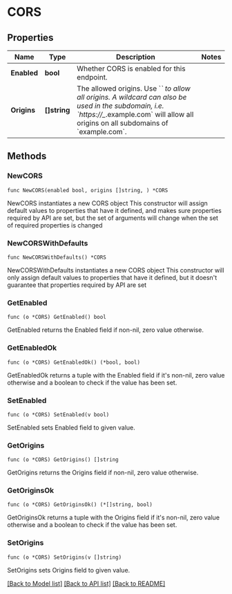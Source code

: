 # CORS

## Properties

Name | Type | Description | Notes
------------ | ------------- | ------------- | -------------
**Enabled** | **bool** | Whether CORS is enabled for this endpoint. | 
**Origins** | **[]string** | The allowed origins. Use &#x60;*&#x60; to allow all origins. A wildcard can also be used in the subdomain, i.e. &#x60;https://_*.example.com&#x60; will allow all origins on all subdomains of &#x60;example.com&#x60;. | 

## Methods

### NewCORS

`func NewCORS(enabled bool, origins []string, ) *CORS`

NewCORS instantiates a new CORS object
This constructor will assign default values to properties that have it defined,
and makes sure properties required by API are set, but the set of arguments
will change when the set of required properties is changed

### NewCORSWithDefaults

`func NewCORSWithDefaults() *CORS`

NewCORSWithDefaults instantiates a new CORS object
This constructor will only assign default values to properties that have it defined,
but it doesn't guarantee that properties required by API are set

### GetEnabled

`func (o *CORS) GetEnabled() bool`

GetEnabled returns the Enabled field if non-nil, zero value otherwise.

### GetEnabledOk

`func (o *CORS) GetEnabledOk() (*bool, bool)`

GetEnabledOk returns a tuple with the Enabled field if it's non-nil, zero value otherwise
and a boolean to check if the value has been set.

### SetEnabled

`func (o *CORS) SetEnabled(v bool)`

SetEnabled sets Enabled field to given value.


### GetOrigins

`func (o *CORS) GetOrigins() []string`

GetOrigins returns the Origins field if non-nil, zero value otherwise.

### GetOriginsOk

`func (o *CORS) GetOriginsOk() (*[]string, bool)`

GetOriginsOk returns a tuple with the Origins field if it's non-nil, zero value otherwise
and a boolean to check if the value has been set.

### SetOrigins

`func (o *CORS) SetOrigins(v []string)`

SetOrigins sets Origins field to given value.



[[Back to Model list]](../README.md#documentation-for-models) [[Back to API list]](../README.md#documentation-for-api-endpoints) [[Back to README]](../README.md)


